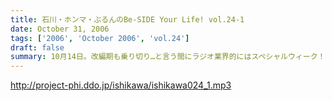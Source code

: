 ```yaml
---
title: 石川・ホンマ・ぶるんのBe-SIDE Your Life! vol.24-1
date: October 31, 2006
tags: ['2006', 'October 2006', 'vol.24']
draft: false
summary: 10月14日。改編期も乗り切り…と言う間にラジオ業界的にはスペシャルウィーク！と、まったくもってビーサイの収録日も固定できない日々が続いております！収録の様子と配信のタイミングに微妙なズレが生じていますが、ご勘弁くださいね！↓ちょっとお知らせ〜〜〜〜『AMラヂオ1242ニッポン放送』水曜夜9時から、地上波で放送開始！『水曜イシカワアキヒトの「放送サッカーズ」』10月18日の放送はこちらもスペシャルバージョン。遠くのヒトもなんとか周波数合わせて聴いてちょーだいね！放送終盤には、このビーサイ収録をやっている、倉庫スタヂオ近く、交通会館前にてエンディングを行うんです。足を運べるヒトは来てみてはいかが？JR有楽町駅の目の前ですよ〜〜〜NANAE
---
```


http://project-phi.ddo.jp/ishikawa/ishikawa024_1.mp3